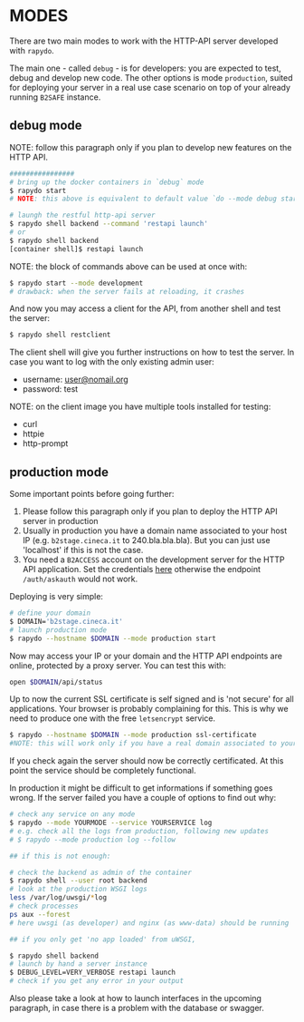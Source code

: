 
# MODES

There are two main modes to work with the HTTP-API server developed with `rapydo`. 

The main one - called `debug` - is for developers: you are expected to test, debug and develop new code. The other options is mode `production`, suited for deploying your server in a real use case scenario on top of your already running `B2SAFE` instance.

## debug mode

NOTE: follow this paragraph only if you plan to develop new features on the HTTP API.

```bash
################
# bring up the docker containers in `debug` mode
$ rapydo start
# NOTE: this above is equivalent to default value `do --mode debug start`

# laungh the restful http-api server 
$ rapydo shell backend --command 'restapi launch'
# or
$ rapydo shell backend 
[container shell]$ restapi launch
```

NOTE: the block of commands above can be used at once with:

```bash
$ rapydo start --mode development
# drawback: when the server fails at reloading, it crashes
```


And now you may access a client for the API, from another shell and test the server:

```bash
$ rapydo shell restclient
```

The client shell will give you further instructions on how to test the server. In case you want to log with the only existing admin user:

- username: user@nomail.org
- password: test

NOTE: on the client image you have multiple tools installed for testing:
- curl
- httpie
- http-prompt


## production mode

Some important points before going further:

1. Please follow this paragraph only if you plan to deploy the HTTP API server in production
2. Usually in production you have a domain name associated to your host IP (e.g. `b2stage.cineca.it` to 240.bla.bla.bla). But you can just use 'localhost' if this is not the case.
3. You need a `B2ACCESS` account on the development server for the HTTP API application. Set the credentials [here](https://github.com/EUDAT-B2STAGE/http-api/blob/0.6.1/projects/b2stage/project_configuration.yaml#L22-L26) otherwise the endpoint `/auth/askauth` would not work.  

Deploying is very simple:

```bash
# define your domain
$ DOMAIN='b2stage.cineca.it'
# launch production mode
$ rapydo --hostname $DOMAIN --mode production start
```

Now may access your IP or your domain and the HTTP API endpoints are online, protected by a proxy server. You can test this with:

```bash
open $DOMAIN/api/status
```

Up to now the current SSL certificate is self signed and is 'not secure' for all applications. Your browser is probably complaining for this. This is why we need to produce one with the free `letsencrypt` service.

```bash
$ rapydo --hostname $DOMAIN --mode production ssl-certificate
#NOTE: this will work only if you have a real domain associated to your IP
```

If you check again the server should now be correctly certificated. At this point the service should be completely functional.

In production it might be difficult to get informations if something goes wrong. If the server failed you have a couple of options to find out why:

```bash
# check any service on any mode
$ rapydo --mode YOURMODE --service YOURSERVICE log
# e.g. check all the logs from production, following new updates
# $ rapydo --mode production log --follow

## if this is not enough:

# check the backend as admin of the container
$ rapydo shell --user root backend
# look at the production WSGI logs
less /var/log/uwsgi/*log
# check processes
ps aux --forest
# here uwsgi (as developer) and nginx (as www-data) should be running 

## if you only get 'no app loaded' from uWSGI, 

$ rapydo shell backend
# launch by hand a server instance
$ DEBUG_LEVEL=VERY_VERBOSE restapi launch
# check if you get any error in your output

```

Also please take a look at how to launch interfaces in the upcoming paragraph, in case there is a problem with the database or swagger.


